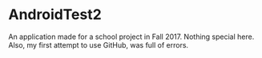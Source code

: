 # AndroidTest2
An application made for a school project in Fall 2017. 
Nothing special here. 
Also, my first attempt to use GitHub, was full of errors. 
